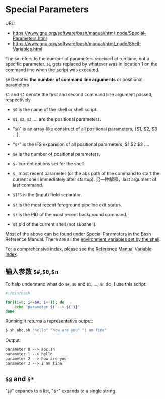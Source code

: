 # Special Parameters

URL: 

- https://www.gnu.org/software/bash/manual/html_node/Special-Parameters.html
- https://www.gnu.org/software/bash/manual/html_node/Shell-Variables.html


The `$#` refers to the number of parameters received at run time, not a specific parameter.  `$1` gets replaced by whatever was in location 1 on the command line when the script was executed.

`$#` Denotes **the number of command line arguments** or positional parameters

`$1` and `$2` denote the first and second command line argument passed, respectively


- `$0` is the name of the shell or shell script.
- `$1`, `$2`, `$3`, ... are the positional parameters.
- "`$@`" is an array-like construct of all positional parameters, {$1, $2, $3 ...}.
- "`$*`" is the IFS expansion of all positional parameters, $1 $2 $3 ....
- `$#` is the number of positional parameters.

- `$-` current options set for the shell.
- `$_` most recent parameter (or the abs path of the command to start the current shell immediately after startup). 另一种解释，last argument of last command.
- `$IFS` is the (input) field separator.
- `$?` is the most recent foreground pipeline exit status.
- `$!` is the PID of the most recent background command.
- `$$` pid of the current shell (not subshell).

Most of the above can be found under [Special Parameters](https://www.gnu.org/software/bash/manual/html_node/Special-Parameters.html) in the Bash Reference Manual. There are all the [environment variables set by the shell](https://www.gnu.org/software/bash/manual/html_node/Shell-Variables.html).

For a comprehensive index, please see the [Reference Manual Variable Index](https://www.gnu.org/software/bash/manual/html_node/Variable-Index.html).

## 输入参数 `$#`,`$0`,`$n`

To help understand what do `$#`, `$0` and `$1`, ..., `$n` do, I use this script:

```bash
#!/bin/bash

for((i=0; i<=$#; i++)); do
    echo "parameter $i --> ${!i}"
done
```
Running it returns a representative output:

```bash
$ sh abc.sh "hello" "how are you" "i am fine"
```

Output:

```txt
parameter 0 --> abc.sh
parameter 1 --> hello
parameter 2 --> how are you
parameter 3 --> i am fine
```

## `$@` and `$*`


"`$@`" expands to a list, "`$*`" expands to a single string.

